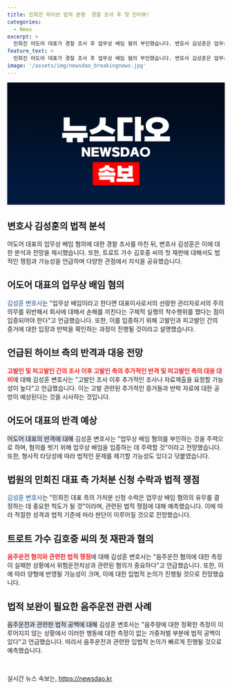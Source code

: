```yaml
---
title: 민희진 하이브 법적 분쟁  경찰 조사 후 첫 인터뷰!
categories:
  - News
excerpt: >
  민희진 어도어 대표가 경찰 조사 후 업무상 배임 혐의 부인했습니다. 변호사 김성훈은 업무상 배임을 입증해야 하며, 민희진 대표의 반박에 대비해 추가 조사할 가능성을 언급했습니다. 또한, 트로트 가수 김호중의 첫 재판은 음주운전 혐의가 빠진 위험운전치상 등으로 진행될 예정이며, 음주운전과 관련한 법적 보완이 필요하다고 언급했습니다.
feature_text: >
  민희진 어도어 대표가 경찰 조사 후 업무상 배임 혐의 부인했습니다. 변호사 김성훈은 업무상 배임을 입증해야 하며, 민희진 대표의 반박에 대비해 추가 조사할 가능성을 언급했습니다. 또한, 트로트 가수 김호중의 첫 재판은 음주운전 혐의가 빠진 위험운전치상 등으로 진행될 예정이며, 음주운전과 관련한 법적 보완이 필요하다고 언급했습니다.
image: '/assets/img/newsdao_breakingnews.jpg'
---
```


<p><img src="/assets/img/newsdao_breakingnews.jpg" alt="ranknews 속보" /></p>

<h2>변호사 김성훈의 법적 분석</h2>

<p data-ke-size="size16">어도어 대표의 업무상 배임 혐의에 대한 경찰 조사를 마친 뒤, 변호사 김성훈은 이에 대한 분석과 전망을 제시했습니다. 또한, 트로트 가수 김호중 씨의 첫 재판에 대해서도 법적인 쟁점과 가능성을 언급하며 다양한 관점에서 지식을 공유했습니다.</p>

<h2 data-ke-size="size26">어도어 대표의 업무상 배임 혐의</h2>

<p><span style="color: #1a5490;">김성훈 변호사</span>는 "업무상 배임이라고 한다면 대표이사로서의 선량한 관리자로서의 주의의무를 위반해서 회사에 대해서 손해를 끼친다는 구체적 실행의 착수행위를 했다는 점이 입증되어야 한다"고 언급했습니다. 또한, 이를 입증하기 위해 고발인과 피고발인 간의 증거에 대한 입장과 반박을 확인하는 과정이 진행될 것이라고 설명했습니다.</p>

<h2 data-ke-size="size26">언급된 하이브 측의 반격과 대응 전망</h2>

<p><b><span style="color: #ee2323;">고발인 및 피고발인 간의 조사 이후 고발인 측의 추가적인 반격 및 피고발인 측의 대응 대비</span></b>에 대해 김성훈 변호사는 "고발인 조사 이후 추가적인 조사나 자료제출을 요청할 가능성이 높다"고 언급했습니다. 이는 고발 관련된 추가적인 증거들과 반박 자료에 대한 공방이 예상된다는 것을 시사하는 것입니다.</p>

<h2 data-ke-size="size26">어도어 대표의 반격 예상</h2>

<p><span style="background-color: #21538527;">어도어 대표의 반격에 대해</span> 김성훈 변호사는 "업무상 배임 혐의를 부인하는 것을 주력으로 하며, 혐의를 벗기 위해 업무상 배임을 입증하는 데 주력할 것"이라고 전망했습니다. 또한, 형사적 타당성에 따라 법적인 문제를 제기할 가능성도 있다고 덧붙였습니다.</p>

<h2 data-ke-size="size26">법원의 민희진 대표 측 가처분 신청 수락과 법적 쟁점</h2>

<p><span style="color: #1a5490;">김성훈 변호사</span>는 "민희진 대표 측의 가처분 신청 수락은 업무상 배임 혐의의 유무를 결정하는 데 중요한 척도가 될 것"이라며, 관련된 법적 쟁점에 대해 예측했습니다. 이에 따라 적절한 성격과 법적 기준에 따라 판단이 이루어질 것으로 전망했습니다.</p>

<h2 data-ke-size="size26">트로트 가수 김호중 씨의 첫 재판과 혐의</h2>

<p><b><span style="color: #ee2323;">음주운전 혐의와 관련한 법적 쟁점</span></b>에 대해 김성훈 변호사는 "음주운전 혐의에 대한 측정이 실패한 상황에서 위험운전치상과 관련된 혐의가 중요하다"고 언급했습니다. 또한, 이에 따라 양형에 반영될 가능성이 크며, 이에 대한 입법적 논의가 진행될 것으로 전망했습니다.</p>

<h2 data-ke-size="size26">법적 보완이 필요한 음주운전 관련 사례</h2>

<p><span style="background-color: #21538527;">음주운전과 관련한 법적 공백에 대해</span> 김성훈 변호사는 "음주량에 대한 정확한 측정이 이루어지지 않는 상황에서 이러한 행동에 대한 측정이 없는 가중처벌 부분에 법적 공백이 있다"고 언급했습니다. 따라서 음주운전과 관련한 입법적 논의가 빠르게 진행될 것으로 예측했습니다.</p>

<p data-ke-size="size16">&nbsp;</p>
실시간 뉴스 속보는, <a href="https://newsdao.kr" rel="dofollow">https://newsdao.kr</a>


